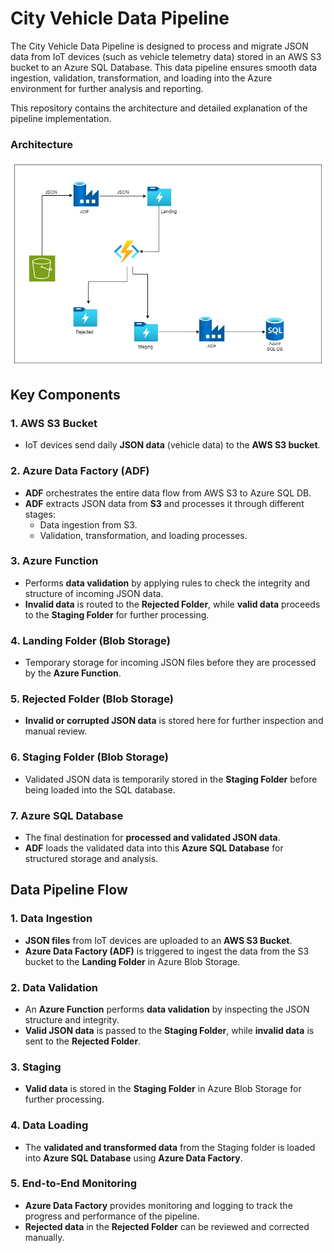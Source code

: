# City Vehicle Data Pipeline

The City Vehicle Data Pipeline is designed to process and migrate JSON data from IoT devices (such as vehicle telemetry data) stored in an AWS S3 bucket to an Azure SQL Database. This data pipeline ensures smooth data ingestion, validation, transformation, and loading into the Azure environment for further analysis and reporting.

This repository contains the architecture and detailed explanation of the pipeline implementation.

### Architecture
![diagram](https://github.com/aadhil96/Azure_City_Vehicle_Data_Pipeline/blob/e00e71e3151aab8208c667949b3040311b3b6710/Azure_Data_Eng.jpg)


## Key Components

### 1. AWS S3 Bucket
- IoT devices send daily **JSON data** (vehicle data) to the **AWS S3 bucket**.

### 2. Azure Data Factory (ADF)
- **ADF** orchestrates the entire data flow from AWS S3 to Azure SQL DB.
- **ADF** extracts JSON data from **S3** and processes it through different stages:
  - Data ingestion from S3.
  - Validation, transformation, and loading processes.

### 3. Azure Function
- Performs **data validation** by applying rules to check the integrity and structure of incoming JSON data.
- **Invalid data** is routed to the **Rejected Folder**, while **valid data** proceeds to the **Staging Folder** for further processing.

### 4. Landing Folder (Blob Storage)
- Temporary storage for incoming JSON files before they are processed by the **Azure Function**.

### 5. Rejected Folder (Blob Storage)
- **Invalid or corrupted JSON data** is stored here for further inspection and manual review.

### 6. Staging Folder (Blob Storage)
- Validated JSON data is temporarily stored in the **Staging Folder** before being loaded into the SQL database.

### 7. Azure SQL Database
- The final destination for **processed and validated JSON data**.
- **ADF** loads the validated data into this **Azure SQL Database** for structured storage and analysis.

## Data Pipeline Flow

### 1. Data Ingestion
- **JSON files** from IoT devices are uploaded to an **AWS S3 Bucket**.
- **Azure Data Factory (ADF)** is triggered to ingest the data from the S3 bucket to the **Landing Folder** in Azure Blob Storage.

### 2. Data Validation
- An **Azure Function** performs **data validation** by inspecting the JSON structure and integrity.
- **Valid JSON data** is passed to the **Staging Folder**, while **invalid data** is sent to the **Rejected Folder**.

### 3. Staging
- **Valid data** is stored in the **Staging Folder** in Azure Blob Storage for further processing.

### 4. Data Loading
- The **validated and transformed data** from the Staging folder is loaded into **Azure SQL Database** using **Azure Data Factory**.

### 5. End-to-End Monitoring
- **Azure Data Factory** provides monitoring and logging to track the progress and performance of the pipeline.
- **Rejected data** in the **Rejected Folder** can be reviewed and corrected manually.


